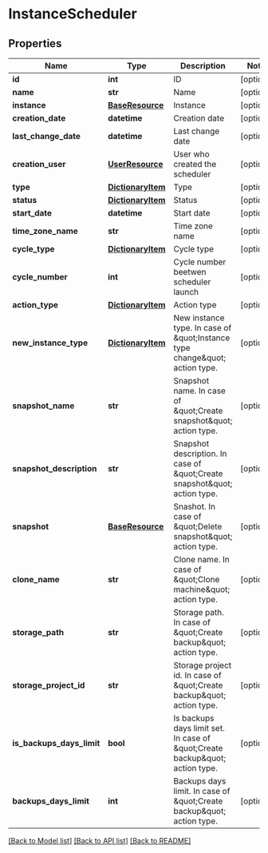 # InstanceScheduler

## Properties
Name | Type | Description | Notes
------------ | ------------- | ------------- | -------------
**id** | **int** | ID | [optional] 
**name** | **str** | Name | [optional] 
**instance** | [**BaseResource**](BaseResource.md) | Instance | [optional] 
**creation_date** | **datetime** | Creation date | [optional] 
**last_change_date** | **datetime** | Last change date | [optional] 
**creation_user** | [**UserResource**](UserResource.md) | User who created the scheduler | [optional] 
**type** | [**DictionaryItem**](DictionaryItem.md) | Type | [optional] 
**status** | [**DictionaryItem**](DictionaryItem.md) | Status | [optional] 
**start_date** | **datetime** | Start date | [optional] 
**time_zone_name** | **str** | Time zone name | [optional] 
**cycle_type** | [**DictionaryItem**](DictionaryItem.md) | Cycle type | [optional] 
**cycle_number** | **int** | Cycle number beetwen scheduler launch | [optional] 
**action_type** | [**DictionaryItem**](DictionaryItem.md) | Action type | [optional] 
**new_instance_type** | [**DictionaryItem**](DictionaryItem.md) | New instance type. In case of \&quot;Instance type change\&quot; action type. | [optional] 
**snapshot_name** | **str** | Snapshot name. In case of \&quot;Create snapshot\&quot; action type. | [optional] 
**snapshot_description** | **str** | Snapshot description. In case of \&quot;Create snapshot\&quot; action type. | [optional] 
**snapshot** | [**BaseResource**](BaseResource.md) | Snashot. In case of \&quot;Delete snapshot\&quot; action type. | [optional] 
**clone_name** | **str** | Clone name. In case of \&quot;Clone machine\&quot; action type. | [optional] 
**storage_path** | **str** | Storage path. In case of \&quot;Create backup\&quot; action type. | [optional] 
**storage_project_id** | **str** | Storage project id. In case of \&quot;Create backup\&quot; action type. | [optional] 
**is_backups_days_limit** | **bool** | Is backups days limit set. In case of \&quot;Create backup\&quot; action type. | [optional] 
**backups_days_limit** | **int** | Backups days limit. In case of \&quot;Create backup\&quot; action type. | [optional] 

[[Back to Model list]](../README.md#documentation-for-models) [[Back to API list]](../README.md#documentation-for-api-endpoints) [[Back to README]](../README.md)


